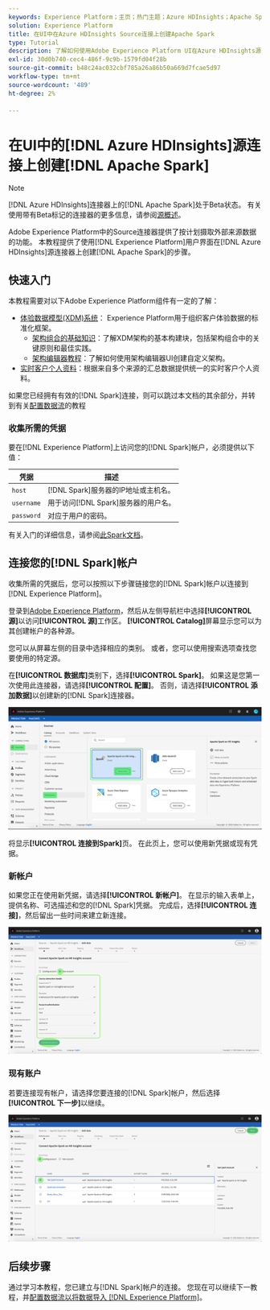 ```yaml
---
keywords: Experience Platform；主页；热门主题；Azure HDInsights；Apache Spark
solution: Experience Platform
title: 在UI中在Azure HDInsights Source连接上创建Apache Spark
type: Tutorial
description: 了解如何使用Adobe Experience Platform UI在Azure HDInsights源连接上创建Apache Spark。
exl-id: 30d0b740-cec4-486f-9c9b-1579fd04f28b
source-git-commit: b48c24ac032cbf785a26a86b50a669d7fcae5d97
workflow-type: tm+mt
source-wordcount: '489'
ht-degree: 2%

---
```


# 在UI中的[!DNL Azure HDInsights]源连接上创建[!DNL Apache Spark]

>[!NOTE]
>
> [!DNL Azure HDInsights]连接器上的[!DNL Apache Spark]处于Beta状态。 有关使用带有Beta标记的连接器的更多信息，请参阅[源概述](../../../../home.md#terms-and-conditions)。

Adobe Experience Platform中的Source连接器提供了按计划摄取外部来源数据的功能。 本教程提供了使用[!DNL Experience Platform]用户界面在[!DNL Azure HDInsights]源连接器上创建[!DNL Apache Spark]的步骤。

## 快速入门

本教程需要对以下Adobe Experience Platform组件有一定的了解：

* [体验数据模型(XDM)系统](../../../../../xdm/home.md)： Experience Platform用于组织客户体验数据的标准化框架。
   * [架构组合的基础知识](../../../../../xdm/schema/composition.md)：了解XDM架构的基本构建块，包括架构组合中的关键原则和最佳实践。
   * [架构编辑器教程](../../../../../xdm/tutorials/create-schema-ui.md)：了解如何使用架构编辑器UI创建自定义架构。
* [实时客户个人资料](../../../../../profile/home.md)：根据来自多个来源的汇总数据提供统一的实时客户个人资料。

如果您已经拥有有效的[!DNL Spark]连接，则可以跳过本文档的其余部分，并转到有关[配置数据流](../../dataflow/databases.md)的教程

### 收集所需的凭据

要在[!DNL Experience Platform]上访问您的[!DNL Spark]帐户，必须提供以下值：

| 凭据 | 描述 |
| ---------- | ----------- |
| `host` | [!DNL Spark]服务器的IP地址或主机名。 |
| `username` | 用于访问[!DNL Spark]服务器的用户名。 |
| `password` | 对应于用户的密码。 |

有关入门的详细信息，请参阅[此Spark文档](https://docs.microsoft.com/en-us/azure/hdinsight/spark/apache-spark-overview)。

## 连接您的[!DNL Spark]帐户

收集所需的凭据后，您可以按照以下步骤链接您的[!DNL Spark]帐户以连接到[!DNL Experience Platform]。

登录到[Adobe Experience Platform](https://platform.adobe.com)，然后从左侧导航栏中选择&#x200B;**[!UICONTROL 源]**&#x200B;以访问&#x200B;**[!UICONTROL 源]**&#x200B;工作区。 **[!UICONTROL Catalog]**&#x200B;屏幕显示您可以为其创建帐户的各种源。

您可以从屏幕左侧的目录中选择相应的类别。 或者，您可以使用搜索选项查找您要使用的特定源。

在&#x200B;**[!UICONTROL 数据库]**&#x200B;类别下，选择&#x200B;**[!UICONTROL Spark]**。 如果这是您第一次使用此连接器，请选择&#x200B;**[!UICONTROL 配置]**。 否则，请选择&#x200B;**[!UICONTROL 添加数据]**&#x200B;以创建新的[!DNL Spark]连接器。

![目录](../../../../images/tutorials/create/spark/catalog.png)

将显示&#x200B;**[!UICONTROL 连接到Spark]**&#x200B;页。 在此页上，您可以使用新凭据或现有凭据。

### 新帐户

如果您正在使用新凭据，请选择&#x200B;**[!UICONTROL 新帐户]**。 在显示的输入表单上，提供名称、可选描述和您的[!DNL Spark]凭据。 完成后，选择&#x200B;**[!UICONTROL 连接]**，然后留出一些时间来建立新连接。

![新](../../../../images/tutorials/create/spark/new.png)

### 现有账户

若要连接现有帐户，请选择您要连接的[!DNL Spark]帐户，然后选择&#x200B;**[!UICONTROL 下一步]**&#x200B;以继续。

![现有](../../../../images/tutorials/create/spark/existing.png)

## 后续步骤

通过学习本教程，您已建立与[!DNL Spark]帐户的连接。 您现在可以继续下一教程，并[配置数据流以将数据导入 [!DNL Experience Platform]](../../dataflow/databases.md)。
